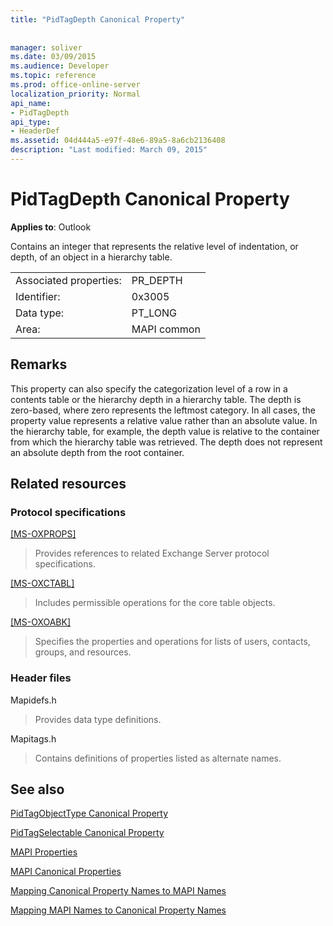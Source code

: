 ```yaml
---
title: "PidTagDepth Canonical Property"
 
 
manager: soliver
ms.date: 03/09/2015
ms.audience: Developer
ms.topic: reference
ms.prod: office-online-server
localization_priority: Normal
api_name:
- PidTagDepth
api_type:
- HeaderDef
ms.assetid: 04d444a5-e97f-48e6-89a5-8a6cb2136408
description: "Last modified: March 09, 2015"
---
```


# PidTagDepth Canonical Property

  
  
**Applies to**: Outlook 
  
Contains an integer that represents the relative level of indentation, or depth, of an object in a hierarchy table.
  
|||
|:-----|:-----|
|Associated properties:  <br/> |PR_DEPTH  <br/> |
|Identifier:  <br/> |0x3005  <br/> |
|Data type:  <br/> |PT_LONG  <br/> |
|Area:  <br/> |MAPI common  <br/> |
   
## Remarks

This property can also specify the categorization level of a row in a contents table or the hierarchy depth in a hierarchy table. The depth is zero-based, where zero represents the leftmost category. In all cases, the property value represents a relative value rather than an absolute value. In the hierarchy table, for example, the depth value is relative to the container from which the hierarchy table was retrieved. The depth does not represent an absolute depth from the root container. 
  
## Related resources

### Protocol specifications

[[MS-OXPROPS]](http://msdn.microsoft.com/library/f6ab1613-aefe-447d-a49c-18217230b148%28Office.15%29.aspx)
  
> Provides references to related Exchange Server protocol specifications.
    
[[MS-OXCTABL]](http://msdn.microsoft.com/library/d33612dc-36a8-4623-8a26-c156cf8aae4b%28Office.15%29.aspx)
  
> Includes permissible operations for the core table objects.
    
[[MS-OXOABK]](http://msdn.microsoft.com/library/f4cf9b4c-9232-4506-9e71-2270de217614%28Office.15%29.aspx)
  
> Specifies the properties and operations for lists of users, contacts, groups, and resources.
    
### Header files

Mapidefs.h
  
> Provides data type definitions.
    
Mapitags.h
  
> Contains definitions of properties listed as alternate names.
    
## See also



[PidTagObjectType Canonical Property](pidtagobjecttype-canonical-property.md)
  
[PidTagSelectable Canonical Property](pidtagselectable-canonical-property.md)


[MAPI Properties](mapi-properties.md)
  
[MAPI Canonical Properties](mapi-canonical-properties.md)
  
[Mapping Canonical Property Names to MAPI Names](mapping-canonical-property-names-to-mapi-names.md)
  
[Mapping MAPI Names to Canonical Property Names](mapping-mapi-names-to-canonical-property-names.md)

